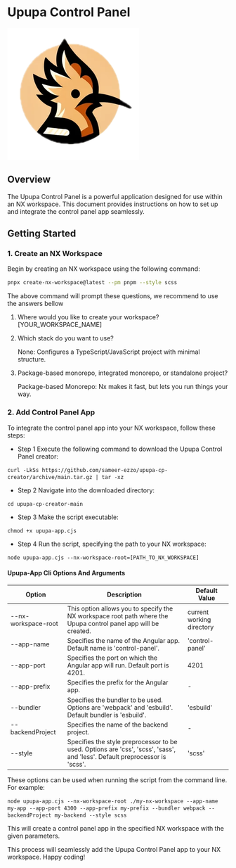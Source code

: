 # Upupa Control Panel

![Upupa Control Panel](app-template/src/assets/upupa.png)

## Overview

The Upupa Control Panel is a powerful application designed for use within an NX workspace. This document provides instructions on how to set up and integrate the control panel app seamlessly.

## Getting Started

### 1. Create an NX Workspace

Begin by creating an NX workspace using the following command:

```bash
pnpx create-nx-workspace@latest --pm pnpm --style scss
```
The above command will prompt these questions, we recommend to use the answers bellow

1. Where would you like to create your workspace? [YOUR_WORKSPACE_NAME]
2. Which stack do you want to use?
   
    None:          Configures a TypeScript/JavaScript project with minimal structure.
3. Package-based monorepo, integrated monorepo, or standalone project?
   
    Package-based Monorepo:     Nx makes it fast, but lets you run things your way.


### 2. Add Control Panel App
To integrate the control panel app into your NX workspace, follow these steps:

- Step 1
Execute the following command to download the Upupa Control Panel creator:

```
curl -LkSs https://github.com/sameer-ezzo/upupa-cp-creator/archive/main.tar.gz | tar -xz
```

- Step 2
Navigate into the downloaded directory:

```
cd upupa-cp-creator-main
```

- Step 3
Make the script executable:

```
chmod +x upupa-app.cjs
```

- Step 4
Run the script, specifying the path to your NX workspace:

```
node upupa-app.cjs --nx-workspace-root=[PATH_TO_NX_WORKSPACE]
```

#### Upupa-App Cli Options And Arguments

| Option            | Description                                                                   | Default Value   |
| ----------------- | ----------------------------------------------------------------------------- | --------------- |
| --nx-workspace-root        | This option allows you to specify the NX workspace root path where the Upupa control panel app will be created.       | current working directory |
| --app-name        | Specifies the name of the Angular app. Default name is 'control-panel'.       | 'control-panel' |
| --app-port        | Specifies the port on which the Angular app will run. Default port is 4201.   | 4201            |
| --app-prefix      | Specifies the prefix for the Angular app.                                     | -               |
| --bundler         | Specifies the bundler to be used. Options are 'webpack' and 'esbuild'. Default bundler is 'esbuild'. | 'esbuild'       |
| --backendProject  | Specifies the name of the backend project.                                    | -               |
| --style           | Specifies the style preprocessor to be used. Options are 'css', 'scss', 'sass', and 'less'. Default preprocessor is 'scss'. | 'scss'          |


These options can be used when running the script from the command line. For example:

```
node upupa-app.cjs --nx-workspace-root ./my-nx-workspace --app-name my-app --app-port 4300 --app-prefix my-prefix --bundler webpack --backendProject my-backend --style scss
```

This will create a control panel app in the specified NX workspace with the given parameters.

This process will seamlessly add the Upupa Control Panel app to your NX workspace.
Happy coding!